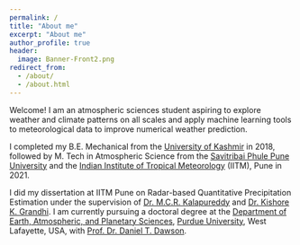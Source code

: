 ```yaml
---
permalink: /
title: "About me"
excerpt: "About me"
author_profile: true
header:
  image: Banner-Front2.png
redirect_from: 
  - /about/
  - /about.html
---
```


Welcome! I am an atmospheric sciences student aspiring to explore weather and climate patterns on all scales and apply machine learning tools to meteorological data to improve numerical weather prediction.

I completed my B.E. Mechanical from the [University of Kashmir](https://www.kashmiruniversity.net/) in 2018, followed by M. Tech in Atmospheric Science from the [Savitribai Phule Pune University](https://www.unipune.ac.in) and the [Indian Institute of Tropical Meteorology](https://tropmet.res.in) (IITM), Pune in 2021.

I did my dissertation at IITM Pune on Radar-based Quantitative Precipitation Estimation under the supervision of [Dr. M.C.R. Kalapureddy](https://www.tropmet.res.in/106-Madhu%20Chandra%20R.%20Kalapureddy-scientist_detail) and [Dr. Kishore K. Grandhi](http://unipune.ac.in/FacultyProfile/FacultyProfile/VIEWRESUME.aspx?Emp_ID=9454). I am currently pursuing a doctoral degree at the [Department of Earth, Atmospheric, and Planetary Sciences](https://eaps.purdue.edu), [Purdue University](https://purdue.edu), West Lafayette, USA, with [Prof. Dr. Daniel T. Dawson](https://www.eaps.purdue.edu/people/profile/dawson29.html). 

